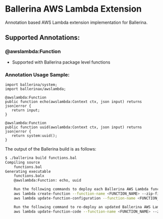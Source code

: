 # Ballerina AWS Lambda Extension

Annotation based AWS Lambda extension implementation for Ballerina. 

## Supported Annotations:

### @awslambda:Function
- Supported with Ballerina package level functions

### Annotation Usage Sample:

```ballerina
import ballerina/system;
import ballerinax/awslambda;

@awslambda:Function
public function echo(awslambda:Context ctx, json input) returns json|error {
   return input;
}

@awslambda:Function
public function uuid(awslambda:Context ctx, json input) returns json|error {
   return system:uuid();
}
```

The output of the Ballerina build is as follows:

```bash
$ ./ballerina build functions.bal 
Compiling source
    functions.bal
Generating executable
    functions.balx
	@awslambda:Function: echo, uuid

	Run the following commands to deploy each Ballerina AWS Lambda function:
	aws lambda create-function --function-name <FUNCTION_NAME> --zip-file fileb://aws-ballerina-lambda-functions.zip --handler functions.<FUNCTION_NAME> --runtime provided --role <LAMBDA_ROLE_ARN> --timeout 10 --memory-size 1024
	aws lambda update-function-configuration --function-name <FUNCTION_NAME> --layers arn:aws:lambda:us-west-2:908363916138:layer:ballerina-0_990_3-runtime:11

	Run the following command to re-deploy an updated Ballerina AWS Lambda function:
	aws lambda update-function-code --function-name <FUNCTION_NAME> --zip-file fileb://aws-ballerina-lambda-functions.zip
```

